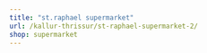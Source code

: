 ```yaml
---
title: "st.raphael supermarket"
url: /kallur-thrissur/st-raphael-supermarket-2/
shop: supermarket
---
```


